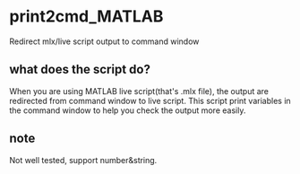 # print2cmd_MATLAB
Redirect mlx/live script output to command window

## what does the script do?
When you are using MATLAB live script(that's .mlx file), the output are redirected from command window to live script. 
This script print variables in the command window to help you check the output more easily.

## note
Not well tested, support number&string.
